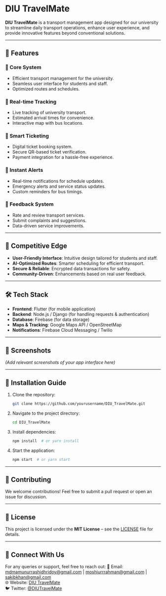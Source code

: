 # DIU TravelMate

**DIU TravelMate** is a transport management app designed for our university to streamline daily transport operations, enhance user experience, and provide innovative features beyond conventional solutions.

---

## 🚀 Features

### 🔹 Core System
- Efficient transport management for the university.
- Seamless user interface for students and staff.
- Optimized routes and schedules.

### 📍 Real-time Tracking
- Live tracking of university transport.
- Estimated arrival times for convenience.
- Interactive map with bus locations.

### 🎫 Smart Ticketing
- Digital ticket booking system.
- Secure QR-based ticket verification.
- Payment integration for a hassle-free experience.

### 🔔 Instant Alerts
- Real-time notifications for schedule updates.
- Emergency alerts and service status updates.
- Custom reminders for bus timings.

### 📝 Feedback System
- Rate and review transport services.
- Submit complaints and suggestions.
- Data-driven service improvements.

---

## 🎯 Competitive Edge
- **User-Friendly Interface**: Intuitive design tailored for students and staff.
- **AI-Optimized Routes**: Smarter scheduling for efficient transport.
- **Secure & Reliable**: Encrypted data transactions for safety.
- **Community-Driven**: Enhancements based on real user feedback.

---

## 🛠 Tech Stack
- **Frontend**: Flutter (for mobile application)
- **Backend**: Node.js / Django (for handling requests & authentication)
- **Database**: Firebase (for data storage)
- **Maps & Tracking**: Google Maps API / OpenStreetMap
- **Notifications**: Firebase Cloud Messaging / Twilio

---

## 📸 Screenshots
*(Add relevant screenshots of your app interface here)*

---

## 📌 Installation Guide

1. Clone the repository:
   ```sh
   git clone https://github.com/yourusername/DIU_TravelMate.git
   ```
2. Navigate to the project directory:
   ```sh
   cd DIU_TravelMate
   ```
3. Install dependencies:
   ```sh
   npm install  # or yarn install
   ```
4. Start the application:
   ```sh
   npm start  # or yarn start
   ```

---

## 🤝 Contributing
We welcome contributions! Feel free to submit a pull request or open an issue for discussion.

---

## 📄 License
This project is licensed under the **MIT License** – see the [LICENSE](LICENSE) file for details.

---

## 📢 Connect With Us
For any queries or support, feel free to reach out:
📧 Email: mdmamunurrashidhridoy@gmail.com | moshiurrrahman@gmail.com | sakibkhan@gmail.com  
🌐 Website: [DIU TravelMate](https://yourwebsite.com)  
🐦 Twitter: [@DIUTravelMate](https://twitter.com/DIUTravelMate)

